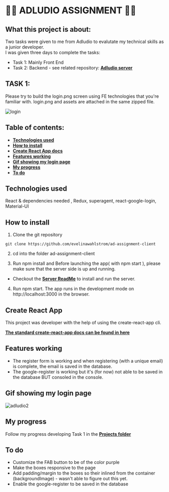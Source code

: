  # :woman_technologist: ADLUDIO ASSIGNMENT :woman_technologist: 
## What this project is about:

Two tasks were given to me from Adludio to evalutate my technical skills as a junior developer.
<br/> I was given three days to complete the tasks:
- Task 1: Mainly Front End 
- Task 2: Backend - see related repository: **[Adludio server](https://github.com/evelinawahlstrom/ad-assignment-server)**

## TASK 1:
Please try to build the​ login.png​ screen using FE technologies that you're familiar with. 
​login.png and assets are attached in the same zipped file.

![login](https://user-images.githubusercontent.com/54844766/70306053-4641ed80-181f-11ea-96d6-f22c40e3d25d.png)

## Table of contents:
- **[Technologies used](#technologies-used)**
- **[How to install](#how-to-install)**
- **[Create React App docs](#create-react-app)**
- **[Features working](#features-working)**
- **[Gif showing my login page](#gif-showing-my-login-page)**
- **[My progress](#my-progress)**
- **[To do](#to-do)**

## Technologies used
React & dependencies needed , Redux, superagent, react-google-login, Material-UI

## How to install

1. Clone the git repository

`git clone https://github.com/evelinawahlstrom/ad-assignment-client`

2. cd into the folder ad-assignment-client

3. Run npm install and Before launching the app( with npm start ), please make sure that the server side is up and running.
-  Checkout the **[Server ReadMe](https://github.com/evelinawahlstrom/ad-assignment-server)** to install and run the server.

4. Run npm start. The app runs in the development mode on http://localhost:3000 in the browser.

## Create React App

This project was developer with the help of using the create-react-app cli.

**[The standard create-react-app docs can be found in here](./create-react-app-docs.md)**


## Features working

- The register form is working and when registering (with a unique email) is complete, the email is saved in the database. 
- The google-register is working but it's (for now) not able to be saved in the database BUT consoled in the console. 

## Gif showing my login page
![adludio2](https://user-images.githubusercontent.com/54844766/70533615-c044e000-1b59-11ea-85a2-10ad0f866f6f.gif)


## My progress
Follow my progress developing Task 1 in the **[Projects folder](https://github.com/evelinawahlstrom/ad-assignment-client/projects)**

## To do

- Customize the FAB button to be of the color purple
- Make the boxes responsive to the page
- Add padding/margin to the boxes so their inlined from the container (backgroundImage) - wasn't able to figure out this yet.
- Enable the google-register to be saved in the database
